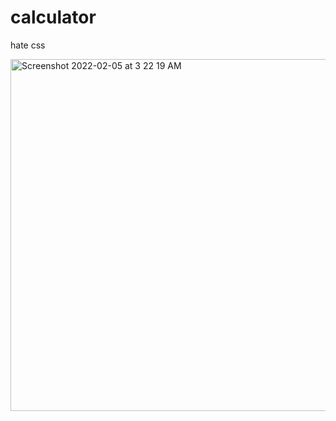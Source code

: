 # calculator
hate css

<img width="563" alt="Screenshot 2022-02-05 at 3 22 19 AM" src="https://user-images.githubusercontent.com/93399368/152608068-7f1f2ea0-32b5-4b08-98a9-7177591f99c6.png">
